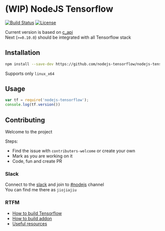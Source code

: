 # (WIP) NodeJS Tensorflow

[![Build Status](https://travis-ci.org/nodejs-tensorflow/nodejs-tensorflow.svg?branch=master)](https://travis-ci.org/nodejs-tensorflow/nodejs-tensorflow)
[![License](https://img.shields.io/badge/License-Apache--2.0-blue.svg)](https://opensource.org/licenses/Apache-2.0)

Current version is based on [c_api](https://github.com/tensorflow/tensorflow/blob/master/tensorflow/c/c_api.h)  
Next (`>=0.10.0`) should be integrated with all Tensorflow stack

## Installation

```sh
npm install --save-dev https://github.com/nodejs-tensorflow/nodejs-tensorflow/releases/download/v0.0.1/nodejs-tensorflow-0.0.1.tgz
```
Supports only `linux_x64`

## Usage

```javascript
var tf = require('nodejs-tensorflow');
console.log(tf.version())
```

## Contributing

Welcome to the project

Steps:
* Find the issue with `contributers-welcome` or create your own
* Mark as you are working on it
* Code, fun and create PR

### Slack

Connect to the [slack](https://tensor-flow-talk-invite.herokuapp.com/) and join to [#nodejs](https://tensorflowtalk.slack.com/messages/C0E9KBG95/) channel  
You can find me there as `jiojiajiu`

### RTFM

* [How to build Tensorflow](./docs/01-building_tensorflow.md)
* [How to build addon](./docs/02-building_addon.md)
* [Useful resources](./docs/03-resources.md)

